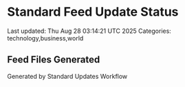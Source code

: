 # Standard Feed Update Status
Last updated: Thu Aug 28 03:14:21 UTC 2025
Categories: technology,business,world

## Feed Files Generated

Generated by Standard Updates Workflow
